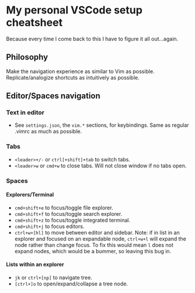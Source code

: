 # My personal VSCode setup cheatsheet

Because every time I come back to this I have to figure it all out...again.

## Philosophy

Make the navigation experience as similar to Vim as possible. Replicate/analogize shortcuts as intuitively as possible.

## Editor/Spaces navigation

### Text in editor
- See `settings.json`, the `vim.*` sections, for keybindings. Same as regular .vimrc as much as possible.

### Tabs
- `<leader>+/-` or `ctrl[+shift]+tab` to switch tabs.
- `<leader>w` or `cmd+w` to close tabs. Will not close window if no tabs open.

### Spaces

#### Explorers/Terminal
- `cmd+shift+e` to focus/toggle file explorer.
- `cmd+shift+f` to focus/toggle search explorer.
- `cmd+shift+z` to focus/toggle integrated terminal.
- `cmd+shift+j` to focus editors.
- `ctrl+w+[hl]` to move between editor and sidebar. Note: if in list in an explorer and focused on an expandable node, `ctrl+w+l` will expand the node rather than change focus. To fix this would mean `l` does not expand nodes, which would be a bummer, so leaving this bug in.

#### Lists within an explorer
- `jk` or `ctrl+[np]` to navigate tree.
- `[ctrl+]o` to open/expand/collapse a tree node.
